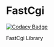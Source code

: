 # FastCgi

[![Codacy Badge](https://api.codacy.com/project/badge/Grade/9c74429484414442a15ecc04adad5508)](https://app.codacy.com/gh/Tomenz/FastCgi?utm_source=github.com&utm_medium=referral&utm_content=Tomenz/FastCgi&utm_campaign=Badge_Grade)

FastCgi Library
